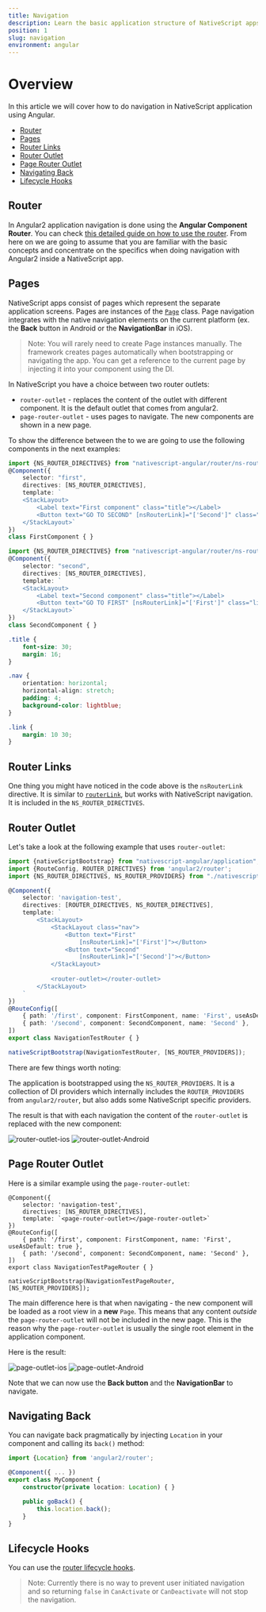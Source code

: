```yaml
---
title: Navigation
description: Learn the basic application structure of NativeScript apps and how to navigate inside your app.
position: 1
slug: navigation
environment: angular
---
```


# Overview
In this article we will cover how to do navigation in NativeScript application using Angular.

* [Router](#router)
* [Pages](#pages)
* [Router Links](#router-links)
* [Router Outlet](#router-outlet)
* [Page Router Outlet](#page-router-outlet)
* [Navigating Back](#navigate-back)
* [Lifecycle Hooks](#lifecycle-hooks)

## Router

In Angular2 application navigation is done using the **Angular Component Router**. You can check [this detailed guide on how to use the router](https://angular.io/docs/ts/latest/guide/router.html). From here on we are going to assume that you are familiar with the basic concepts and concentrate on the specifics when doing navigation with Angular2 inside a NativeScript app. 

## Pages

NativeScript apps consist of pages which represent the separate application screens. Pages are instances of the [`Page`]({{site.baseurl}}/ApiReference/ui/page/Page.md) class. Page navigation integrates with the native navigation elements on the current platform (ex. the **Back** button in Android or the **NavigationBar** in iOS). 

> Note: You will rarely need to create Page instances manually. The framework creates pages automatically when bootstrapping or navigating the app. You can get a reference to the current page by injecting it into your component using the DI.

In NativeScript you have a choice between two router outlets:
* `router-outlet` - replaces the content of the outlet with different component. It is the default outlet that comes from angular2.
* `page-router-outlet` - uses pages to navigate. The new components are shown in a new page.

To show the difference between the to we are going to use the following components in the next examples:

``` first-component.ts
import {NS_ROUTER_DIRECTIVES} from "nativescript-angular/router/ns-router";
@Component({
    selector: "first",
    directives: [NS_ROUTER_DIRECTIVES],
    template: `
    <StackLayout>
        <Label text="First component" class="title"></Label>
        <Button text="GO TO SECOND" [nsRouterLink]="['Second']" class="link"></Button>
    </StackLayout>`
})
class FirstComponent { }
```
``` second-component.ts
import {NS_ROUTER_DIRECTIVES} from "nativescript-angular/router/ns-router";
@Component({
    selector: "second",
    directives: [NS_ROUTER_DIRECTIVES],
    template: `
    <StackLayout>
        <Label text="Second component" class="title"></Label>
        <Button text="GO TO FIRST" [nsRouterLink]="['First']" class="link"></Button>
    </StackLayout>`
})
class SecondComponent { }
```
``` app.css
.title {
    font-size: 30;
    margin: 16;
}

.nav {
    orientation: horizontal;
    horizontal-align: stretch;
    padding: 4;
    background-color: lightblue;
}

.link {
    margin: 10 30;
}
```

## Router Links

One thing you might have noticed in the code above is the `nsRouterLink` directive. It is similar to [`routerLink`](https://angular.io/docs/ts/latest/guide/router.html#!#-routerlink-binding), but works with NativeScript navigation. It is included in the `NS_ROUTER_DIRECTIVES`.

## Router Outlet

Let's take a look at the following example that uses `router-outlet`:

``` TypeScript
import {nativeScriptBootstrap} from "nativescript-angular/application";
import {RouteConfig, ROUTER_DIRECTIVES} from 'angular2/router';
import {NS_ROUTER_DIRECTIVES, NS_ROUTER_PROVIDERS} from "./nativescript-angular/router/ns-router";

@Component({
    selector: 'navigation-test',
    directives: [ROUTER_DIRECTIVES, NS_ROUTER_DIRECTIVES],
    template: `
        <StackLayout>
            <StackLayout class="nav">
                <Button text="First" 
                    [nsRouterLink]="['First']"></Button>
                <Button text="Second"
                    [nsRouterLink]="['Second']"></Button>
            </StackLayout>
            
            <router-outlet></router-outlet>
        </StackLayout>
    `
})
@RouteConfig([
    { path: '/first', component: FirstComponent, name: 'First', useAsDefault: true },
    { path: '/second', component: SecondComponent, name: 'Second' },
])
export class NavigationTestRouter { }

nativeScriptBootstrap(NavigationTestRouter, [NS_ROUTER_PROVIDERS]);
```

There are few things worth noting:

The application is bootstrapped using the `NS_ROUTER_PROVIDERS`. It is a collection of DI providers which internally includes the `ROUTER_PROVIDERS` from `angular2/router`, but also adds some NativeScript specific providers. 

The result is that with each navigation the content of the `router-outlet` is replaced with the new component:

![router-outlet-ios](../img/navigation-angular/outlet-ios.gif "RouterOutlet IOS")
![router-outlet-Android](../img/navigation-angular/outlet-android.gif "RouterOutlet Android")

## Page Router Outlet

Here is a similar example using the `page-router-outlet`:

```
@Component({
    selector: 'navigation-test',
    directives: [NS_ROUTER_DIRECTIVES],
    template: `<page-router-outlet></page-router-outlet>`
})
@RouteConfig([
    { path: '/first', component: FirstComponent, name: 'First', useAsDefault: true },
    { path: '/second', component: SecondComponent, name: 'Second' },
])
export class NavigationTestPageRouter { }

nativeScriptBootstrap(NavigationTestPageRouter, [NS_ROUTER_PROVIDERS]);
```

The main difference here is that when navigating - the new component will be loaded as a root view in a **new** `Page`. This means that any content *outside* the `page-router-outlet` will not be included in the new page. This is the reason why the `page-router-outlet` is usually the single root element in the application component. 

Here is the result:

![page-outlet-ios](../img/navigation-angular/page-outlet-ios.gif "PageRouterOutlet IOS")
![page-outlet-Android](../img/navigation-angular/page-outlet-android.gif "PageRouterOutlet Android")

Note that we can now use the **Back button** and the **NavigationBar** to navigate. 


## Navigating Back

You can navigate back pragmatically by injecting `Location` in your component and calling its `back()` method:

``` Typescript
import {Location} from 'angular2/router';

@Component({ ... })
export class MyComponent {
    constructor(private location: Location) { }

    public goBack() {
        this.location.back();
    }
}
```

## Lifecycle Hooks

You can use the [router lifecycle hooks](http://angular.io/docs/ts/latest/guide/router.html#!#lifecycle-hooks). 

> Note: Currently there is no way to prevent user initiated navigation and so returning `false` in `CanActivate` or `CanDeactivate` will not stop the navigation.
